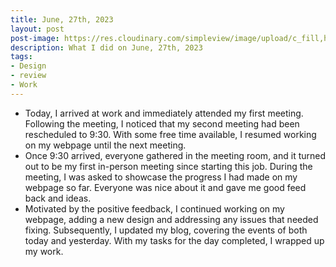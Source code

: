 ```yaml
---
title: June, 27th, 2023
layout: post
post-image: https://res.cloudinary.com/simpleview/image/upload/c_fill,h_375,w_600/crm/longisland/190_1591_faebed6e-5056-b3a8-497a624851093836.jpg
description: What I did on June, 27th, 2023
tags:
- Design
- review 
- Work
---
```


- Today, I arrived at work and immediately attended my first meeting. Following the meeting, I noticed that my second meeting had been rescheduled to 9:30. With some free time available, I resumed working on my webpage until the next meeting.
- Once 9:30 arrived, everyone gathered in the meeting room, and it turned out to be my first in-person meeting since starting this job. During the meeting, I was asked to showcase the progress I had made on my webpage so far. Everyone was nice about it and gave me good feed back and ideas.
- Motivated by the positive feedback, I continued working on my webpage, adding a new design and addressing any issues that needed fixing. Subsequently, I updated my blog, covering the events of both today and yesterday. With my tasks for the day completed, I wrapped up my work.